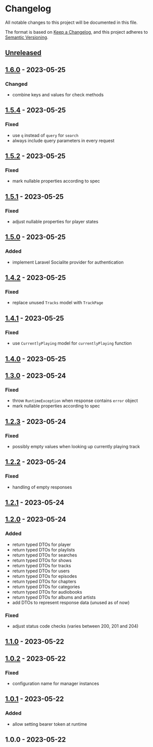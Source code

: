 # Changelog

All notable changes to this project will be documented in this file.

The format is based on [Keep a Changelog](https://keepachangelog.com/en/1.0.0/),
and this project adheres to [Semantic Versioning](https://semver.org/spec/v2.0.0.html).

## [Unreleased]


## [1.6.0] - 2023-05-25
### Changed
- combine keys and values for check methods


## [1.5.4] - 2023-05-25
### Fixed
- use `q` instead of `query` for `search`
- always include query parameters in every request


## [1.5.2] - 2023-05-25
### Fixed
- mark nullable properties according to spec


## [1.5.1] - 2023-05-25
### Fixed
- adjust nullable properties for player states


## [1.5.0] - 2023-05-25
### Added
- implement Laravel Socialite provider for authentication


## [1.4.2] - 2023-05-25
### Fixed
- replace unused `Tracks` model with `TrackPage`


## [1.4.1] - 2023-05-25
### Fixed
- use `CurrentlyPlaying` model for `currentlyPlaying` function


## [1.4.0] - 2023-05-25

## [1.3.0] - 2023-05-24
### Fixed
- throw `RuntimeException` when response contains `error` object
- mark nullable properties according to spec


## [1.2.3] - 2023-05-24
### Fixed
- possibly empty values when looking up currently playing track


## [1.2.2] - 2023-05-24
### Fixed
- handling of empty responses


## [1.2.1] - 2023-05-24

## [1.2.0] - 2023-05-24
### Added
- return typed DTOs for player
- return typed DTOs for playlists
- return typed DTOs for searches
- return typed DTOs for shows
- return typed DTOs for tracks
- return typed DTOs for users
- return typed DTOs for episodes
- return typed DTOs for chapters
- return typed DTOs for categories
- return typed DTOs for audiobooks
- return typed DTOs for albums and artists
- add DTOs to represent response data (unused as of now)

### Fixed
- adjust status code checks (varies between 200, 201 and 204)


## [1.1.0] - 2023-05-22

## [1.0.2] - 2023-05-22
### Fixed
- configuration name for manager instances


## [1.0.1] - 2023-05-22
### Added
- allow setting bearer token at runtime


## 1.0.0 - 2023-05-22

[Unreleased]: https://github.com/faustbrian/package_slug/compare/1.6.0...HEAD
[1.6.0]: https://github.com/faustbrian/package_slug/compare/1.5.4...1.6.0
[1.5.4]: https://github.com/faustbrian/package_slug/compare/1.5.2...1.5.4
[1.5.2]: https://github.com/faustbrian/package_slug/compare/1.5.1...1.5.2
[1.5.1]: https://github.com/faustbrian/package_slug/compare/1.5.0...1.5.1
[1.5.0]: https://github.com/faustbrian/package_slug/compare/1.4.2...1.5.0
[1.4.2]: https://github.com/faustbrian/package_slug/compare/1.4.1...1.4.2
[1.4.1]: https://github.com/faustbrian/package_slug/compare/1.4.0...1.4.1
[1.4.0]: https://github.com/faustbrian/package_slug/compare/1.3.0...1.4.0
[1.3.0]: https://github.com/faustbrian/package_slug/compare/1.2.3...1.3.0
[1.2.3]: https://github.com/faustbrian/package_slug/compare/1.2.2...1.2.3
[1.2.2]: https://github.com/faustbrian/package_slug/compare/1.2.1...1.2.2
[1.2.1]: https://github.com/faustbrian/package_slug/compare/1.2.0...1.2.1
[1.2.0]: https://github.com/faustbrian/package_slug/compare/1.1.0...1.2.0
[1.1.0]: https://github.com/faustbrian/package_slug/compare/1.0.2...1.1.0
[1.0.2]: https://github.com/faustbrian/package_slug/compare/1.0.1...1.0.2
[1.0.1]: https://github.com/faustbrian/package_slug/compare/1.0.0...1.0.1
